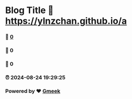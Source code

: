 # Blog Title :link: https://ylnzchan.github.io/a 
### :page_facing_up: [0](https://ylnzchan.github.io/a/tag.html) 
### :speech_balloon: 0 
### :hibiscus: 0 
### :alarm_clock: 2024-08-24 19:29:25 
### Powered by :heart: [Gmeek](https://github.com/Meekdai/Gmeek)
